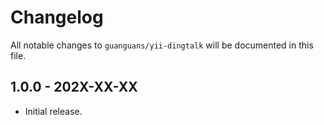 # Changelog

All notable changes to `guanguans/yii-dingtalk` will be documented in this file.

## 1.0.0 - 202X-XX-XX

* Initial release.
